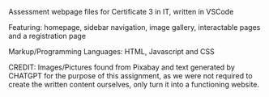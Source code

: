 Assessment webpage files for Certificate 3 in IT, written in VSCode

Featuring: homepage, sidebar navigation, image gallery, interactable pages and a registration page 

Markup/Programming Languages: HTML, Javascript and CSS

CREDIT: Images/Pictures found from Pixabay and text generated by CHATGPT for the purpose of this assignment, as we were not required to create the written content ourselves, only turn it into a functioning website.
